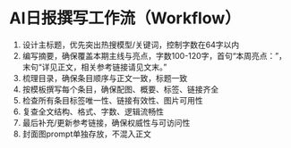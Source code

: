 # AI日报撰写工作流（Workflow）

1. 设计主标题，优先突出热搜模型/关键词，控制字数在64字以内
2. 编写摘要，确保覆盖本期主线与亮点，字数100-120字，首句“本周亮点：”，末句“详见正文，相关参考链接请见文末。”
3. 梳理目录，确保条目顺序与正文一致，标题一致
4. 按模板撰写每个条目，确保配图、概要、标签、链接齐全
5. 检查所有条目标签唯一性、链接有效性、图片可用性
6. 复查全文结构、格式、字数、逻辑流畅性
7. 最后补充/更新参考链接，确保权威性与可访问性
8. 封面图prompt单独存放，不混入正文
